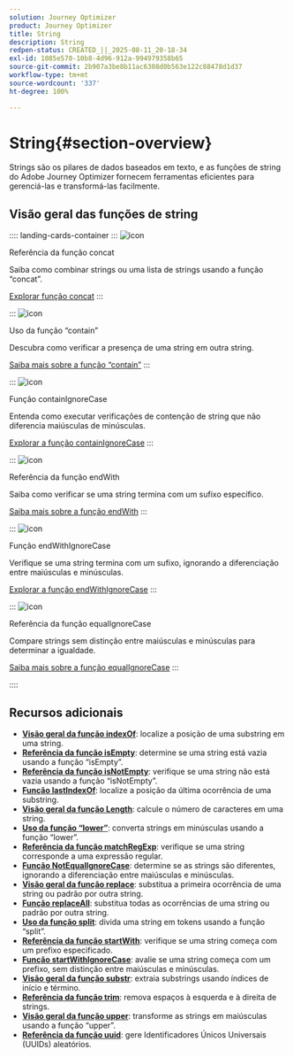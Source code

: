 ```yaml
---
solution: Journey Optimizer
product: Journey Optimizer
title: String
description: String
redpen-status: CREATED_||_2025-08-11_20-18-34
exl-id: 1085e570-10b8-4d96-912a-994979358b65
source-git-commit: 2b907a3be8b11ac6308d0b563e122c88478d1d37
workflow-type: tm+mt
source-wordcount: '337'
ht-degree: 100%

---
```


# String{#section-overview}

Strings são os pilares de dados baseados em texto, e as funções de string do Adobe Journey Optimizer fornecem ferramentas eficientes para gerenciá-las e transformá-las facilmente.

## Visão geral das funções de string

:::: landing-cards-container
:::
![icon](https://cdn.experienceleague.adobe.com/icons/code-branch.svg)

Referência da função concat

Saiba como combinar strings ou uma lista de strings usando a função “concat”.

[Explorar função concat](../using/building-journeys/functions/functionconcat.md)
:::

:::
![icon](https://cdn.experienceleague.adobe.com/icons/code-branch.svg)

Uso da função “contain”

Descubra como verificar a presença de uma string em outra string.

[Saiba mais sobre a função “contain”](../using/building-journeys/functions/functioncontain.md)
:::

:::
![icon](https://cdn.experienceleague.adobe.com/icons/code-branch.svg)

Função containIgnoreCase

Entenda como executar verificações de contenção de string que não diferencia maiúsculas de minúsculas.

[Explorar a função containIgnoreCase](../using/building-journeys/functions/functioncontainwithignorecase.md)
:::

:::
![icon](https://cdn.experienceleague.adobe.com/icons/code-branch.svg)

Referência da função endWith

Saiba como verificar se uma string termina com um sufixo específico.

[Saiba mais sobre a função endWith](../using/building-journeys/functions/functionendwith.md)
:::

:::
![icon](https://cdn.experienceleague.adobe.com/icons/code-branch.svg)

Função endWithIgnoreCase

Verifique se uma string termina com um sufixo, ignorando a diferenciação entre maiúsculas e minúsculas.

[Explorar a função endWithIgnoreCase](../using/building-journeys/functions/functionendwithignorecase.md)
:::

:::
![icon](https://cdn.experienceleague.adobe.com/icons/code-branch.svg)

Referência da função equalIgnoreCase

Compare strings sem distinção entre maiúsculas e minúsculas para determinar a igualdade.

[Saiba mais sobre a função equalIgnoreCase](../using/building-journeys/functions/functionequalignorecase.md)
:::

::::


## Recursos adicionais

- **[Visão geral da função indexOf](../using/building-journeys/functions/functionindexof.md)**: localize a posição de uma substring em uma string.
- **[Referência da função isEmpty](../using/building-journeys/functions/functionisempty.md)**: determine se uma string está vazia usando a função “isEmpty”.
- **[Referência da função isNotEmpty](../using/building-journeys/functions/functionisnotempty.md)**: verifique se uma string não está vazia usando a função “isNotEmpty”.
- **[Função lastIndexOf](../using/building-journeys/functions/functionlastindexof.md)**: localize a posição da última ocorrência de uma substring.
- **[Visão geral da função Length](../using/building-journeys/functions/functionlength.md)**: calcule o número de caracteres em uma string.
- **[Uso da função “lower”](../using/building-journeys/functions/functionlower.md)**: converta strings em minúsculas usando a função “lower”.
- **[Referência da função matchRegExp](../using/building-journeys/functions/functionmatchregexp.md)**: verifique se uma string corresponde a uma expressão regular.
- **[Função NotEqualIgnoreCase](../using/building-journeys/functions/functionnotequalignorecase.md)**: determine se as strings são diferentes, ignorando a diferenciação entre maiúsculas e minúsculas.
- **[Visão geral da função replace](../using/building-journeys/functions/functionreplace.md)**: substitua a primeira ocorrência de uma string ou padrão por outra string.
- **[Função replaceAll](../using/building-journeys/functions/functionreplaceall.md)**: substitua todas as ocorrências de uma string ou padrão por outra string.
- **[Uso da função split](../using/building-journeys/functions/functionsplit.md)**: divida uma string em tokens usando a função “split”.
- **[Referência da função startWith](../using/building-journeys/functions/functionstartwith.md)**: verifique se uma string começa com um prefixo especificado.
- **[Função startWithIgnoreCase](../using/building-journeys/functions/functionstartwithignorecase.md)**: avalie se uma string começa com um prefixo, sem distinção entre maiúsculas e minúsculas.
- **[Visão geral da função substr](../using/building-journeys/functions/functionsubstr.md)**: extraia substrings usando índices de início e término.
- **[Referência da função trim](../using/building-journeys/functions/functiontrim.md)**: remova espaços à esquerda e à direita de strings.
- **[Visão geral da função upper](../using/building-journeys/functions/functionupper.md)**: transforme as strings em maiúsculas usando a função “upper”.
- **[Referência da função uuid](../using/building-journeys/functions/functionuuid.md)**: gere Identificadores Únicos Universais (UUIDs) aleatórios.
